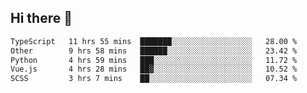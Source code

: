 ## Hi there 👋

<!--START_SECTION:waka-->

```txt
TypeScript   11 hrs 55 mins  ███████░░░░░░░░░░░░░░░░░░   28.00 %
Other        9 hrs 58 mins   ██████░░░░░░░░░░░░░░░░░░░   23.42 %
Python       4 hrs 59 mins   ███░░░░░░░░░░░░░░░░░░░░░░   11.72 %
Vue.js       4 hrs 28 mins   ██▓░░░░░░░░░░░░░░░░░░░░░░   10.52 %
SCSS         3 hrs 7 mins    ██░░░░░░░░░░░░░░░░░░░░░░░   07.34 %
```

<!--END_SECTION:waka-->
